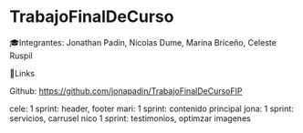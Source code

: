 # TrabajoFinalDeCurso

🎓Integrantes: Jonathan Padin,	Nicolas Dume,	Marina Briceño,	Celeste Ruspil

🔗Links

Github: https://github.com/jonapadin/TrabajoFinalDeCursoFIP


cele: 1 sprint: header, footer
mari:  1 sprint: contenido principal
jona: 1 sprint: servicios, carrusel
nico 1 sprint: testimonios, optimzar imagenes